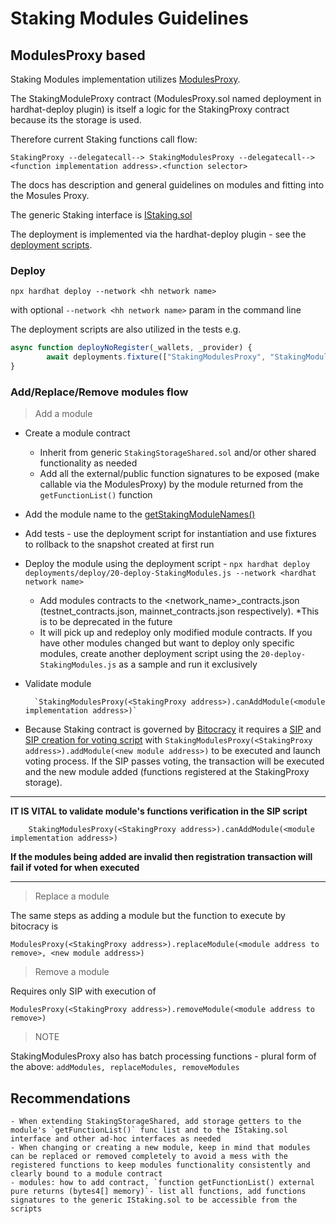 # Staking Modules Guidelines
  
## ModulesProxy based  

Staking Modules implementation utilizes [ModulesProxy](https://github.com/DistributedCollective/Sovryn-smart-contracts/blob/7196ecbc4c20a7d215ab0eb1539d44d68a686020/contracts/proxy/modules/Readme.md).  

The StakingModuleProxy contract (ModulesProxy.sol named deployment in hardhat-deploy plugin) is itself a logic for the StakingProxy contract because its the storage is used.  

Therefore current Staking functions call flow:   

    StakingProxy --delegatecall--> StakingModulesProxy --delegatecall--> <function implementation address>.<function selector>

The docs has description and general guidelines on modules and fitting into the Mosules Proxy.  

The generic Staking interface is [IStaking.sol](https://github.com/DistributedCollective/Sovryn-smart-contracts/blob/7196ecbc4c20a7d215ab0eb1539d44d68a686020/contracts/governance/Staking/interfaces/IStaking.sol)

The deployment is implemented via the hardhat-deploy plugin - see the [deployment scripts](https://github.com/DistributedCollective/Sovryn-smart-contracts/blob/7196ecbc4c20a7d215ab0eb1539d44d68a686020/deployment/deploy). 

### Deploy   
```node
npx hardhat deploy --network <hh network name>
```
with optional `--network <hh network name>` param in the command line 

The deployment scripts are also utilized in the tests e.g.  
```typescript
async function deployNoRegister(_wallets, _provider) {
        await deployments.fixture(["StakingModulesProxy", "StakingModules"]); //using hh deployments script to deploy proxy & modules
}
```
### Add/Replace/Remove modules flow  
    

> Add a module  
  
- Create a module contract 
  - Inherit from generic `StakingStorageShared.sol` and/or other shared functionality as needed
  - Add all the external/public function signatures to be exposed (make callable via the ModulesProxy) by the module returned from the `getFunctionList()` function
- Add the module name to the [getStakingModuleNames()](https://github.com/DistributedCollective/Sovryn-smart-contracts/blob/7196ecbc4c20a7d215ab0eb1539d44d68a686020/deployment/helpers/helpers.js#L3)
- Add tests - use the deployment script for instantiation and use fixtures to rollback to the snapshot created at first run
- Deploy the module using the deployment script - `npx hardhat deploy deployments/deploy/20-deploy-StakingModules.js --network <hardhat network name>`
  - Add modules contracts to the <network_name>_contracts.json (testnet_contracts.json, mainnet_contracts.json respectively). *This is to be deprecated in the future
  - It will pick up and redeploy only modified module contracts. If you have other modules changed but want to deploy only specific modules, create another deployment script using the `20-deploy-StakingModules.js` as a sample and run it exclusively  
   
- Validate module

        `StakingModulesProxy(<StakingProxy address>).canAddModule(<module implementation address>)`

- Because Staking contract is governed by [Bitocracy](https://wiki.sovryn.app/en/governance/bitocracy-presentation) it requires a [SIP](https://github.com/DistributedCollective/SIPS) and [SIP creation for voting script](https://github.com/DistributedCollective/Sovryn-smart-contracts/blob/8a29f48fc5291b91afcb7b6181020622764f7b6f/scripts/sip/sip_interaction.py) with `StakingModulesProxy(<StakingProxy address>).addModule(<new module address>)` to be executed and launch voting process. If the SIP passes voting, the transaction will be executed and the new module added (functions registered at the StakingProxy storage).  

---
**IT IS VITAL to validate module's functions verification in the SIP script**  

        StakingModulesProxy(<StakingProxy address>).canAddModule(<module implementation address>)

**If the modules being added are invalid then registration transaction will fail if voted for when executed**

---

> Replace a module   

The same steps as adding a module but the function to execute by bitocracy is  
    
    ModulesProxy(<StakingProxy address>).replaceModule(<module address to remove>, <new module address>)

> Remove a module  

Requires only SIP with execution of  

    ModulesProxy(<StakingProxy address>).removeModule(<module address to remove>)

> NOTE  

StakingModulesProxy also has batch processing functions - plural form of the above: `addModules, replaceModules, removeModules`

## Recommendations
    - When extending StakingStorageShared, add storage getters to the module's `getFunctionList()` func list and to the IStaking.sol interface and other ad-hoc interfaces as needed  
    - When changing or creating a new module, keep in mind that modules can be replaced or removed completely to avoid a mess with the registered functions to keep modules functionality consistently and clearly bound to a module contract
    - modules: how to add contract, `function getFunctionList() external pure returns (bytes4[] memory)`- list all functions, add functions signatures to the generic IStaking.sol to be accessible from the scripts 

